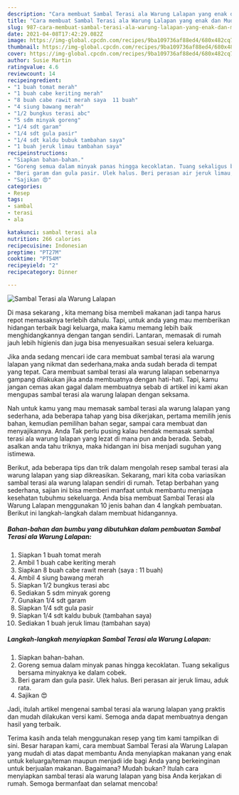 ```yaml
---
description: "Cara membuat Sambal Terasi ala Warung Lalapan yang enak dan Mudah Dibuat"
title: "Cara membuat Sambal Terasi ala Warung Lalapan yang enak dan Mudah Dibuat"
slug: 987-cara-membuat-sambal-terasi-ala-warung-lalapan-yang-enak-dan-mudah-dibuat
date: 2021-04-08T17:42:29.082Z
image: https://img-global.cpcdn.com/recipes/9ba109736af88ed4/680x482cq70/sambal-terasi-ala-warung-lalapan-foto-resep-utama.jpg
thumbnail: https://img-global.cpcdn.com/recipes/9ba109736af88ed4/680x482cq70/sambal-terasi-ala-warung-lalapan-foto-resep-utama.jpg
cover: https://img-global.cpcdn.com/recipes/9ba109736af88ed4/680x482cq70/sambal-terasi-ala-warung-lalapan-foto-resep-utama.jpg
author: Susie Martin
ratingvalue: 4.6
reviewcount: 14
recipeingredient:
- "1 buah tomat merah"
- "1 buah cabe keriting merah"
- "8 buah cabe rawit merah saya  11 buah"
- "4 siung bawang merah"
- "1/2 bungkus terasi abc"
- "5 sdm minyak goreng"
- "1/4 sdt garam"
- "1/4 sdt gula pasir"
- "1/4 sdt kaldu bubuk tambahan saya"
- "1 buah jeruk limau tambahan saya"
recipeinstructions:
- "Siapkan bahan-bahan."
- "Goreng semua dalam minyak panas hingga kecoklatan. Tuang sekaligus bersama minyaknya ke dalam cobek."
- "Beri garam dan gula pasir. Ulek halus. Beri perasan air jeruk limau, aduk rata."
- "Sajikan 😍"
categories:
- Resep
tags:
- sambal
- terasi
- ala

katakunci: sambal terasi ala 
nutrition: 266 calories
recipecuisine: Indonesian
preptime: "PT27M"
cooktime: "PT54M"
recipeyield: "2"
recipecategory: Dinner

---
```



![Sambal Terasi ala Warung Lalapan](https://img-global.cpcdn.com/recipes/9ba109736af88ed4/680x482cq70/sambal-terasi-ala-warung-lalapan-foto-resep-utama.jpg)

Di masa  sekarang , kita memang bisa membeli makanan jadi tanpa harus repot memasaknya terlebih dahulu. Tapi, untuk anda yang mau memberikan hidangan terbaik bagi keluarga, maka kamu memang lebih baik menghidangkannya dengan tangan sendiri. Lantaran, memasak di rumah jauh lebih higienis dan juga bisa menyesuaikan sesuai selera keluarga.

Jika anda sedang mencari ide cara membuat sambal terasi ala warung lalapan yang nikmat dan sederhana,maka anda sudah berada di tempat yang tepat. Cara membuat sambal terasi ala warung lalapan  sebenarnya gampang dilakukan jika anda membuatnya dengan hati-hati. Tapi, kamu jangan cemas akan gagal dalam membuatnya 
sebab di artikel ini kami akan mengupas sambal terasi ala warung lalapan dengan seksama.  



Nah untuk kamu yang mau memasak sambal terasi ala warung lalapan yang sederhana, ada beberapa tahap yang bisa dikerjakan, pertama memilih jenis bahan, kemudian pemilihan bahan segar, sampai cara membuat dan menyajikannya. Anda Tak perlu pusing kalau hendak memasak sambal terasi ala warung lalapan yang lezat di mana pun anda berada. Sebab, asalkan anda  tahu triknya, maka hidangan ini bisa menjadi suguhan yang istimewa.

Berikut, ada beberapa tips dan trik dalam mengolah resep sambal terasi ala warung lalapan yang siap dikreasikan. Sekarang, mari kita coba variasikan sambal terasi ala warung lalapan sendiri di rumah. Tetap berbahan yang sederhana, sajian ini bisa memberi manfaat untuk membantu menjaga kesehatan tubuhmu sekeluarga. Anda bisa membuat Sambal Terasi ala Warung Lalapan menggunakan 10 jenis bahan dan 4 langkah pembuatan. Berikut ini langkah-langkah dalam membuat hidangannya.

<!--inarticleads1-->

##### Bahan-bahan dan bumbu yang dibutuhkan dalam pembuatan Sambal Terasi ala Warung Lalapan:

1. Siapkan 1 buah tomat merah
1. Ambil 1 buah cabe keriting merah
1. Siapkan 8 buah cabe rawit merah (saya : 11 buah)
1. Ambil 4 siung bawang merah
1. Siapkan 1/2 bungkus terasi abc
1. Sediakan 5 sdm minyak goreng
1. Gunakan 1/4 sdt garam
1. Siapkan 1/4 sdt gula pasir
1. Siapkan 1/4 sdt kaldu bubuk (tambahan saya)
1. Sediakan 1 buah jeruk limau (tambahan saya)




<!--inarticleads2-->

##### Langkah-langkah menyiapkan Sambal Terasi ala Warung Lalapan:

1. Siapkan bahan-bahan.
1. Goreng semua dalam minyak panas hingga kecoklatan. Tuang sekaligus bersama minyaknya ke dalam cobek.
1. Beri garam dan gula pasir. Ulek halus. Beri perasan air jeruk limau, aduk rata.
1. Sajikan 😍




Jadi, itulah artikel mengenai  sambal terasi ala warung lalapan  yang praktis dan mudah dilakukan versi kami. Semoga anda dapat membuatnya dengan hasil yang terbaik. 

Terima kasih anda telah menggunakan resep yang tim kami tampilkan di sini. Besar harapan kami, cara membuat  Sambal Terasi ala Warung Lalapan yang mudah di atas dapat membantu Anda menyiapkan makanan yang enak untuk keluarga/teman maupun menjadi ide bagi Anda yang berkeinginan untuk berjualan makanan. Bagaimana? Mudah bukan? Itulah cara menyiapkan sambal terasi ala warung lalapan yang bisa Anda kerjakan di rumah. Semoga bermanfaat dan selamat mencoba!

